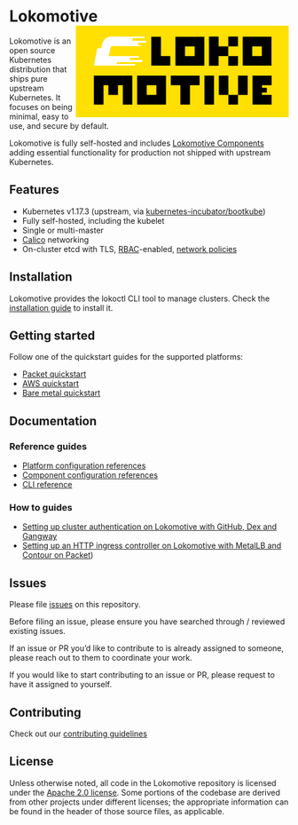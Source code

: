 # Lokomotive <img align="right" width=384 src="docs/images/lokomotive-logo.svg">

Lokomotive is an open source Kubernetes distribution that ships pure upstream
Kubernetes.
It focuses on being minimal, easy to use, and secure by default.

Lokomotive is fully self-hosted and includes [Lokomotive
Components](docs/concepts/components.md) adding essential functionality for production
not shipped with upstream Kubernetes.

## Features

* Kubernetes v1.17.3 (upstream, via
  [kubernetes-incubator/bootkube](https://github.com/kubernetes-incubator/bootkube))
* Fully self-hosted, including the kubelet
* Single or multi-master
* [Calico](https://www.projectcalico.org/) networking
* On-cluster etcd with TLS,
  [RBAC](https://kubernetes.io/docs/admin/authorization/rbac/)-enabled,
  [network policies](https://kubernetes.io/docs/concepts/services-networking/network-policies/)

## Installation

Lokomotive provides the lokoctl CLI tool to manage clusters.
Check the [installation guide](docs/installer/lokoctl.md) to install it.

## Getting started

Follow one of the quickstart guides for the supported platforms:

* [Packet quickstart](docs/quickstarts/packet.md)
* [AWS quickstart](docs/quickstarts/aws.md)
* [Bare metal quickstart](docs/quickstarts/baremetal.md)

## Documentation

### Reference guides

* [Platform configuration references](docs/configuration-reference/platforms)
* [Component configuration references](docs/configuration-reference/components)
* [CLI reference](docs/cli/lokoctl.md)

### How to guides

* [Setting up cluster authentication on Lokomotive with GitHub, Dex and Gangway](docs/how-to-guides/authentication-with-dex-gangway.md)
* [Setting up an HTTP ingress controller on Lokomotive with MetalLB and Contour on Packet](docs/how-to-guides/ingress-with-contour-metallb.md))

## Issues

Please file [issues](https://github.com/kinvolk/lokomotive/issues) on this
repository.

Before filing an issue, please ensure you have searched through / reviewed
existing issues.

If an issue or PR you’d like to contribute to is already assigned to someone,
please reach out to them to coordinate your work.

If you would like to start contributing to an issue or PR, please request to
have it assigned to yourself.

## Contributing

Check out our [contributing guidelines](CONTRIBUTING.md)

## License

Unless otherwise noted, all code in the Lokomotive repository is licensed under
the [Apache 2.0 license](LICENSE).
Some portions of the codebase are derived from other projects under different
licenses; the appropriate information can be found in the header of those
source files, as applicable.
